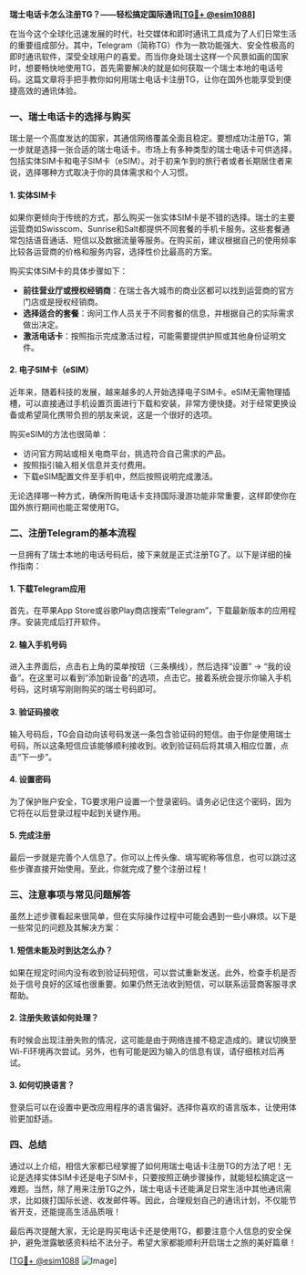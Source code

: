 **瑞士电话卡怎么注册TG？——轻松搞定国际通讯[[TG💪+ @esim1088](https://t.me/s/esim1088)]**

在当今这个全球化迅速发展的时代，社交媒体和即时通讯工具成为了人们日常生活的重要组成部分。其中，Telegram（简称TG）作为一款功能强大、安全性极高的即时通讯软件，深受全球用户的喜爱。而当你身处瑞士这样一个风景如画的国家时，想要畅快地使用TG，首先需要解决的就是如何获取一个瑞士本地的电话号码。这篇文章将手把手教你如何用瑞士电话卡注册TG，让你在国外也能享受到便捷高效的通讯体验。

### **一、瑞士电话卡的选择与购买**

瑞士是一个高度发达的国家，其通信网络覆盖全面且稳定。要想成功注册TG，第一步就是选择一张合适的瑞士电话卡。市场上有多种类型的瑞士电话卡可供选择，包括实体SIM卡和电子SIM卡（eSIM）。对于初来乍到的旅行者或者长期居住者来说，选择哪种方式取决于你的具体需求和个人习惯。

#### **1. 实体SIM卡**
如果你更倾向于传统的方式，那么购买一张实体SIM卡是不错的选择。瑞士的主要运营商如Swisscom、Sunrise和Salt都提供不同套餐的手机卡服务。这些套餐通常包括语音通话、短信以及数据流量等服务。在购买前，建议根据自己的使用频率比较各运营商的价格和服务内容，选择性价比最高的方案。

购买实体SIM卡的具体步骤如下：
- **前往营业厅或授权经销商**：在瑞士各大城市的商业区都可以找到运营商的官方门店或是授权经销商。
- **选择适合的套餐**：询问工作人员关于不同套餐的信息，并根据自己的实际需求做出决定。
- **激活电话卡**：按照指示完成激活过程，可能需要提供护照或其他身份证明文件。

#### **2. 电子SIM卡（eSIM）**
近年来，随着科技的发展，越来越多的人开始选择电子SIM卡。eSIM无需物理插槽，可以直接通过手机设置页面进行下载和安装，非常方便快捷。对于经常更换设备或希望简化携带负担的朋友来说，这是一个很好的选项。

购买eSIM的方法也很简单：
- 访问官方网站或相关电商平台，挑选符合自己需求的产品。
- 按照指引输入相关信息并支付费用。
- 下载eSIM配置文件至手机中，然后按照说明完成激活。

无论选择哪一种方式，确保所购电话卡支持国际漫游功能非常重要，这样即使你在国外旅行期间也能正常使用TG。

### **二、注册Telegram的基本流程**

一旦拥有了瑞士本地的电话号码后，接下来就是正式注册TG了。以下是详细的操作指南：

#### **1. 下载Telegram应用**
首先，在苹果App Store或谷歌Play商店搜索“Telegram”，下载最新版本的应用程序。安装完成后打开软件。

#### **2. 输入手机号码**
进入主界面后，点击右上角的菜单按钮（三条横线），然后选择“设置” -> “我的设备”。在这里可以看到“添加新设备”的选项，点击它。接着系统会提示你输入手机号码，这时填写刚刚购买的瑞士号码即可。

#### **3. 验证码接收**
输入号码后，TG会自动向该号码发送一条包含验证码的短信。由于你是使用瑞士号码，所以这条短信应该能够顺利接收到。收到验证码后将其填入相应位置，点击“下一步”。

#### **4. 设置密码**
为了保护账户安全，TG要求用户设置一个登录密码。请务必记住这个密码，因为它将在以后登录过程中起到关键作用。

#### **5. 完成注册**
最后一步就是完善个人信息了。你可以上传头像、填写昵称等信息，也可以跳过这些步骤直接开始使用。至此，你就完成了整个注册过程！

### **三、注意事项与常见问题解答**

虽然上述步骤看起来很简单，但在实际操作过程中可能会遇到一些小麻烦。以下是一些常见的问题及其解决方案：

#### **1. 短信未能及时到达怎么办？**
如果在规定时间内没有收到验证码短信，可以尝试重新发送。此外，检查手机是否处于信号良好的区域也很重要。如果仍然无法收到短信，可以联系运营商客服寻求帮助。

#### **2. 注册失败该如何处理？**
有时候会出现注册失败的情况，这可能是由于网络连接不稳定造成的。建议切换至Wi-Fi环境再次尝试。另外，也有可能是因为输入的信息有误，请仔细核对后再试。

#### **3. 如何切换语言？**
登录后可以在设置中更改应用程序的语言偏好。选择你喜欢的语言版本，让使用体验更加舒适。

### **四、总结**

通过以上介绍，相信大家都已经掌握了如何用瑞士电话卡注册TG的方法了吧！无论是选择实体SIM卡还是电子SIM卡，只要按照正确步骤操作，就能轻松搞定这一难题。当然，除了用来注册TG之外，瑞士电话卡还能满足日常生活中其他通讯需求，比如拨打国际长途、收发邮件等。因此，合理规划自己的通讯计划，不仅能节省开支，还能提高生活品质哦！

最后再次提醒大家，无论是购买电话卡还是使用TG，都要注意个人信息的安全保护，避免泄露敏感资料给不法分子。希望大家都能顺利开启瑞士之旅的美好篇章！

[[TG💪+ @esim1088](https://t.me/s/esim1088) ![Image](https://i.postimg.cc/4NQfJmqS/Snipaste-2025-05-13-00-14-12.png)]